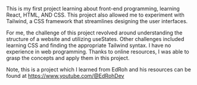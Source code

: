 This is my first project learning about front-end programming, learning React, HTML, AND CSS. 
This project also allowed me to experiment with Tailwind, a CSS framework that streamlines designing
the user interfaces. 

For me, the challenge of this project revolved around understanding the structure of a website and 
utilizing useStates. Other challenges included learning CSS and finding the appropriate Tailwind syntax. 
I have no experience in web programming. Thanks to online resources, 
I was able to grasp the concepts and apply them in this project.



Note, this is a project which I learned from EdRoh and his resources can be found at https://www.youtube.com/@EdRohDev


